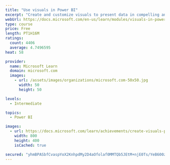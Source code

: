 ```yaml
---
title: "Use visuals in Power BI"
excerpt: "Create and customize visuals to present data in compelling and insightful ways."
webUrl: https://docs.microsoft.com/en-us/learn/modules/visuals-in-power-bi/
type: course
price: Free
length: PT1H16M
ratings:
  count: 4406
  average: 4.7496595
heat: 58

provider:
  name: Microsoft Learn
  domain: microsoft.com
  images:
    - url: /assets/images/organizations/microsoft.com-50x50.jpg
      width: 50
      height: 50

levels:
  - Intermediate

topics:
  - Power BI

images:
  - url: https://docs.microsoft.com/learn/achievements/create-visuals-power-bi-desktop-social.png
    width: 800
    height: 400
    isCached: true

secured: "yhmBPASbfCvaspYoX2KnhpdMy2D4aOfolaf0MMTQb5JEtM+njE0Ts/YeB600ztZWzUhryDiEuCXaaK4cSOjShDDMdh48XbnFV29wJOwxHM1GkMeklY0J6cFlOcRzuAM4/oO2cvsdYqnq04U6RBO81S8f2AyohsxEVs5cmS2zc7IHWX+lPAY0II9lfVHKm6m8I8wxw9Kwm0XG/FZosBcrbCOeUF/2+qciMCEehQmg/0agC6iHce8ikYcam7V0/VT+tvzDY3WFsMA4eIgUAq4BAVpEnP1HlLvIxz9VoHDo7GJ6W45jk+k3ZZivGBTeCGyJRZzsawoJ0zR9uJXScc/dHU+jI9HdzpK3BOp2JdP9ARPhg0FUQKjfx8be91H2PNbvYU/UJWd+1ojy3dlxI922s+6VKuFhxcRbW6KolSLsneQ=;sITR+4fd2cWlUtDxgVj6gg=="
---
```


